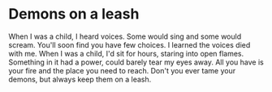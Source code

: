 # Demons on a leash

When I was a child, I heard voices. Some would sing and some would scream. You'll soon find you have few choices. I learned the voices died with me. When I was a child, I'd sit for hours, staring into open flames. Something in it had a power, could barely tear my eyes away. All you have is your fire and the place you need to reach. Don't you ever tame your demons, but always keep them on a leash.
